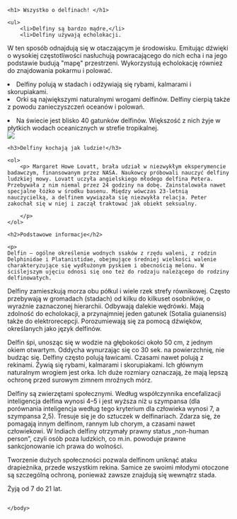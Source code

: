 <!DOCTYPE html>
<html>
    <head>
        <meta charset="utf-8">
        <title>HTML: Images</title>
    </head>
    <body>

    <h1> Wszystko o delfinach! </h1>
    
    <ul>
        <li>Delfiny są bardzo mądre,</li>
        <li>Delfiny używają echolokacji.
W ten sposób odnajdują się w otaczającym je środowisku. Emitując dźwięki o wysokiej częstotliwości nasłuchują powracającego do nich echa i na jego podstawie budują "mapę" przestrzeni. Wykorzystują echolokację również do znajdowania pokarmu i polować.</li>
        <li>Delfiny polują w stadach i odżywiają się rybami, kalmarami i skorupiakami.</li>
        <li>Orki są największymi naturalnymi wrogami delfinów.
Delfiny cierpią także z powodu zanieczyszczeń oceanów i polowań.
</li>
<li> 
Na świecie jest blisko 40 gatunków delfinów.
Większość z nich żyje w płytkich wodach oceanicznych w strefie tropikalnej.
</li>
<img src="https://upload.wikimedia.org/wikipedia/commons/thumb/d/da/NMMP_dolphin_with_locator.jpeg/220px-NMMP_dolphin_with_locator.jpeg">



</ul>
    
    <h3>Delfiny kochają jak ludzie!</h3>
    
    <ol>
        <p> Margaret Howe Lovatt, brała udział w niezwykłym eksperymencie badawczym, finansowanym przez NASA. Naukowcy próbowali nauczyć delfiny ludzkiej mowy. Lovatt uczyła angielskiego młodego delfina Petera. Przebywała z nim niemal przez 24 godziny na dobę. Zainstalowała nawet specjalne łóżko w środku basenu. Między wówczas 23-letnią nauczycielką, a delfinem wywiązała się niezwykła relacja. Peter zakochał się w niej i zaczął traktować jak obiekt seksualny.
        
        </p>
    </ol>
    
    <h2>Podstawowe informacje</h2>
    
    <p>
    Delfin – ogólne określenie wodnych ssaków z rzędu waleni, z rodzin Delphinidae i Platanistidae, obejmujące średniej wielkości walenie charakteryzujące się wydłużonym pyskiem i obecnością melonu. W ściślejszym ujęciu odnosi się ono też do rodzaju należącego do rodziny delfinowatych.

Delfiny zamieszkują morza obu półkul i wiele rzek strefy równikowej. Często przebywają w gromadach (stadach) od kilku do kilkuset osobników, o wyraźnie zaznaczonej hierarchii. Odbywają dalekie wędrówki. Mają zdolność do echolokacji, a przynajmniej jeden gatunek (Sotalia guianensis) także do elektrorecepcji. Porozumiewają się za pomocą dźwięków, określanych jako język delfinów.

Delfin śpi, unosząc się w wodzie na głębokości około 50 cm, z jednym okiem otwartym. Oddycha wynurzając się co 30 sek. na powierzchnię, nie budząc się. Delfiny często polują ławicami. Czasami nawet polują z rekinami. Żywią się rybami, kalmarami i skorupiakami. Ich głównym naturalnym wrogiem jest orka. Ich duże rozmiary oznaczają, że mają lepszą ochronę przed surowym zimnem mroźnych mórz.

Delfiny są zwierzętami społecznymi. Według współczynnika encefalizacji inteligencja delfina wynosi 4–5 i jest wyższa niż u szympansa (dla porównania inteligencja według tego kryterium dla człowieka wynosi 7, a szympansa 2,5). Tresuje się je do sztuczek w delfinariach. Zdarza się, że pomagają innym delfinom, rannym lub chorym, a czasami nawet człowiekowi. W Indiach delfiny otrzymały prawny status „non-human person”, czyli osób poza ludzkich, co m.in. powoduje prawne sankcjonowanie ich prawa do wolności.

Tworzenie dużych społeczności pozwala delfinom uniknąć ataku drapieżnika, przede wszystkim rekina. Samice ze swoimi młodymi otoczone są szczególną ochroną, ponieważ zawsze znajdują się wewnątrz stada.

Żyją od 7 do 21 lat.
    <h2></h2>
    

    </body>
</html>


